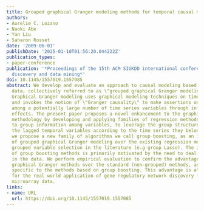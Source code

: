 ```yaml
---
title: Grouped graphical Granger modeling methods for temporal causal modeling
authors:
- Aurelie C. Lozano
- Naoki Abe
- Yan Liu
- Saharon Rosset
date: '2009-06-01'
publishDate: '2025-01-10T01:56:20.044222Z'
publication_types:
- paper-conference
publication: '*Proceedings of the 15th ACM SIGKDD international conference on Knowledge
  discovery and data mining*'
doi: 10.1145/1557019.1557085
abstract: We develop and evaluate an approach to causal modeling based on time series
  data, collectively referred to as \"grouped graphical Granger modeling methods.\"
  Graphical Granger modeling uses graphical modeling techniques on time series data
  and invokes the notion of \"Granger causality\" to make assertions on causality
  among a potentially large number of time series variables through inference on time-lagged
  effects. The present paper proposes a novel enhancement to the graphical Granger
  methodology by developing and applying families of regression methods that are sensitive
  to group information among variables, to leverage the group structure present in
  the lagged temporal variables according to the time series they belong to. Additionally,
  we propose a new family of algorithms we call group boosting, as an improved component
  of grouped graphical Granger modeling over the existing regression methods with
  grouped variable selection in the literature (e.g group Lasso). The introduction
  of group boosting methods is primarily motivated by the need to deal with non-linearity
  in the data. We perform empirical evaluation to confirm the advantage of the grouped
  graphical Granger methods over the standard (non-grouped) methods, as well as that
  specific to the methods based on group boosting. This advantage is also demonstrated
  for the real world application of gene regulatory network discovery from time-course
  microarray data.
links:
- name: URL
  url: https://doi.org/10.1145/1557019.1557085
---
```

